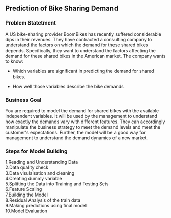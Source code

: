 ## Prediction of Bike Sharing Demand
### Problem Statetment
A US bike-sharing provider BoomBikes has recently suffered considerable dips in their revenues. They have contracted a consulting company to understand the factors on which the demand for these shared bikes depends. Specifically, they want to understand the factors affecting the demand for these shared bikes in the American market. The company wants to know:

- Which variables are significant in predicting the demand for shared bikes.  

- How well those variables describe the bike demands  

### Business Goal
You are required to model the demand for shared bikes with the available independent variables. It will be used by the management to understand how exactly the demands vary with different features. They can accordingly manipulate the business strategy to meet the demand levels and meet the customer's expectations. Further, the model will be a good way for management to understand the demand dynamics of a new market. 

### Steps for Model Building
1.Reading and Understanding Data  
2.Data quality check<br>
3.Data visulaisation and cleaning<br>
4.Creating dummy variable<br>
5.Splitting the Data into Training and Testing Sets  <br>
6.Feature Scaling  
7.Building the Model  
8.Residual Analysis of the train data  
9.Making predictions using final model  
10.Model Evaluation
